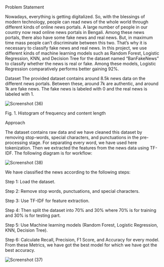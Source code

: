 Problem Statement

Nowadays, everything is getting digitalized. So, with the blessings of modern technology, people can read news of the whole world through different kinds of online news portals. A large number of people in our country now read online news portals in Bengali. Among these news portals, there also have some fake news and real news. But, in maximum time mass people can’t discriminate between this two. That’s why it is necessary to classify fake news and real news. In this project, we use different kinds of machine learning models such as Random Forest, Logistic Regression, KNN, and Decision Tree for the dataset named “BanFakeNews” to classify whether the news is real or fake. Among these models, Logistic Regression comparatively performs better gaining 92%.



Dataset
The provided dataset contains around 8.5k news data on the different news portals. Between these, around 7k are authentic, and around 1k are fake news. The fake news is labeled with 0 and the real news is labeled with 1.


![Screenshot (36)](https://user-images.githubusercontent.com/114852884/214569868-ed335830-6a25-406b-84d8-5092743414d0.png)

 Fig. 1. Histogram of frequency and content length
                                              
                                              
  
  
                        
Approach


 The dataset contains raw data and we have cleaned this dataset by removing stop-words, special characters, and punctuations in the pre-processing stage. For separating every word, we have used here tokenization. Then we extracted the features from the news data using TF-IDF. The following diagram is for workflow:



![Screenshot (38)](https://user-images.githubusercontent.com/114852884/214570316-7ff7d8bc-240c-414d-b8ef-96c6eccbca33.png)


We have classified the news according to the following steps:

Step 1:  Load the dataset.

Step 2:  Remove stop words, punctuations, and special characters.

Step 3:  Use TF-IDF for feature extraction.

Step 4: Then split the dataset into 70% and 30% where 70% is for training and 30% is for testing part.  

Step 5:  Use Machine learning models (Random Forest, Logistic Regression, KNN, Decision Tree).
   
Step 6:   Calculate Recall, Precision, F1 Score, and Accuracy for every model. From these Metrics, we have got the best model for which we have got the best accuracy.




![Screenshot (37)](https://user-images.githubusercontent.com/114852884/214572876-a29ef871-70a0-409f-886e-e61d85051082.png)

